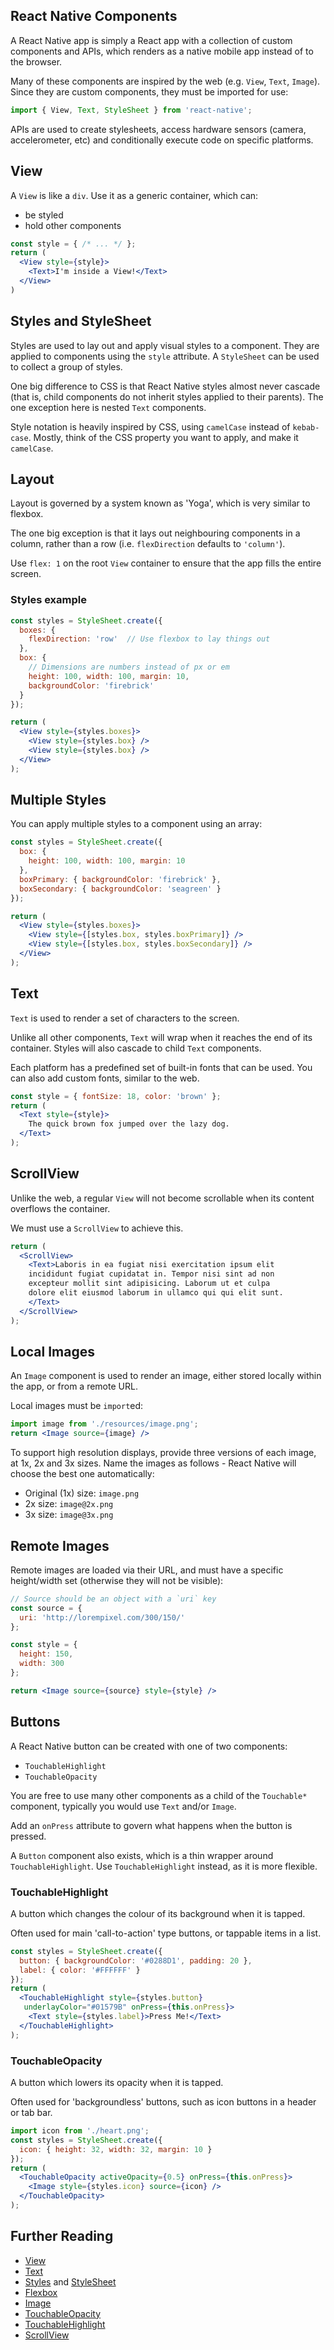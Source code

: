 ## React Native Components

A React Native app is simply a React app with a collection of custom components and APIs, which renders as a native mobile app instead of to the browser.

Many of these components are inspired by the web (e.g. `View`, `Text`, `Image`). Since they are custom components, they must be imported for use:

``` js
import { View, Text, StyleSheet } from 'react-native';
```

APIs are used to create stylesheets, access hardware sensors (camera, accelerometer, etc) and conditionally execute code on specific platforms.

<!-- break -->

## View

A `View` is like a `div`. Use it as a generic container, which can:

- be styled
- hold other components

``` jsx
const style = { /* ... */ };
return (
  <View style={style}>
    <Text>I'm inside a View!</Text>
  </View>
)
```

<!-- break -->

## Styles and StyleSheet

Styles are used to lay out and apply visual styles to a component. They are applied to components using the `style` attribute. A `StyleSheet` can be used to collect a group of styles.

One big difference to CSS is that React Native styles almost never cascade (that is, child components do not inherit styles applied to their parents). The one exception here is nested `Text` components.

Style notation is heavily inspired by CSS, using `camelCase` instead of `kebab-case`. Mostly, think of the CSS property you want to apply, and make it `camelCase`.

<!-- break -->

## Layout

Layout is governed by a system known as 'Yoga', which is very similar to flexbox.

The one big exception is that it lays out neighbouring components in a column, rather than a row (i.e. `flexDirection` defaults to `'column'`).

Use `flex: 1` on the root `View` container to ensure that the app fills the entire screen.

<!-- break -->

### Styles example

``` jsx
const styles = StyleSheet.create({
  boxes: {
    flexDirection: 'row'  // Use flexbox to lay things out
  },
  box: {
    // Dimensions are numbers instead of px or em
    height: 100, width: 100, margin: 10,
    backgroundColor: 'firebrick'
  }
});

return (
  <View style={styles.boxes}>
    <View style={styles.box} />
    <View style={styles.box} />
  </View>
);
```

<!-- break -->

## Multiple Styles

You can apply multiple styles to a component using an array:

``` jsx
const styles = StyleSheet.create({
  box: {
    height: 100, width: 100, margin: 10
  },
  boxPrimary: { backgroundColor: 'firebrick' },
  boxSecondary: { backgroundColor: 'seagreen' }
});

return (
  <View style={styles.boxes}>
    <View style={[styles.box, styles.boxPrimary]} />
    <View style={[styles.box, styles.boxSecondary]} />
  </View>
);
```

<!-- break -->

## Text

`Text` is used to render a set of characters to the screen.

Unlike all other components, `Text` will wrap when it reaches the end of its container. Styles will also cascade to child `Text` components.

Each platform has a predefined set of built-in fonts that can be used. You can also add custom fonts, similar to the web.

``` jsx
const style = { fontSize: 18, color: 'brown' };
return (
  <Text style={style}>
    The quick brown fox jumped over the lazy dog.
  </Text>
);
```

<!-- break -->

## ScrollView

Unlike the web, a regular `View` will not become scrollable when its content overflows the container.

We must use a `ScrollView` to achieve this.

``` jsx
return (
  <ScrollView>
    <Text>Laboris in ea fugiat nisi exercitation ipsum elit
    incididunt fugiat cupidatat in. Tempor nisi sint ad non
    excepteur mollit sint adipisicing. Laborum ut et culpa
    dolore elit eiusmod laborum in ullamco qui qui elit sunt.
    </Text>
  </ScrollView>
);
```

<!-- break -->

## Local Images

An `Image` component is used to render an image, either stored locally within the app, or from a remote URL.

Local images must be `import`ed:

``` jsx
import image from './resources/image.png';
return <Image source={image} />
```

To support high resolution displays, provide three versions of each image, at 1x, 2x and 3x sizes. Name the images as follows - React Native will choose the best one automatically:

- Original (1x) size: `image.png`
- 2x size: `image@2x.png`
- 3x size: `image@3x.png`

<!-- break -->

## Remote Images

Remote images are loaded via their URL, and must have a specific height/width set (otherwise they will not be visible):

``` jsx
// Source should be an object with a `uri` key
const source = {
  uri: 'http://lorempixel.com/300/150/'
};

const style = {
  height: 150,
  width: 300
};

return <Image source={source} style={style} />
```

<!-- break -->

## Buttons

A React Native button can be created with one of two components:

- `TouchableHighlight`
- `TouchableOpacity`

You are free to use many other components as a child of the `Touchable*` component, typically you would use `Text` and/or `Image`.

Add an `onPress` attribute to govern what happens when the button is pressed.

A `Button` component also exists, which is a thin wrapper around `TouchableHighlight`. Use `TouchableHighlight` instead, as it is more flexible.

<!-- break -->

### TouchableHighlight

A button which changes the colour of its background when it is tapped.

Often used for main 'call-to-action' type buttons, or tappable items in a list.

``` jsx
const styles = StyleSheet.create({
  button: { backgroundColor: '#0288D1', padding: 20 },
  label: { color: '#FFFFFF' }
});
return (
  <TouchableHighlight style={styles.button}
   underlayColor="#01579B" onPress={this.onPress}>
    <Text style={styles.label}>Press Me!</Text>
  </TouchableHighlight>
);
```

<!-- break -->

### TouchableOpacity

A button which lowers its opacity when it is tapped.

Often used for 'backgroundless' buttons, such as icon buttons in a header or tab bar.

``` jsx
import icon from './heart.png';
const styles = StyleSheet.create({
  icon: { height: 32, width: 32, margin: 10 }
});
return (
  <TouchableOpacity activeOpacity={0.5} onPress={this.onPress}>
    <Image style={styles.icon} source={icon} />
  </TouchableOpacity>
);
```

<!-- break -->

## Further Reading

- [View](http://www.reactnativeexpress.com/view)
- [Text](https://facebook.github.io/react-native/docs/text.html)
- [Styles](https://facebook.github.io/react-native/docs/style.html) and [StyleSheet](https://facebook.github.io/react-native/docs/stylesheet.html)
- [Flexbox](http://www.reactnativeexpress.com/flexbox)
- [Image](http://www.reactnativeexpress.com/image)
- [TouchableOpacity](https://facebook.github.io/react-native/docs/touchableopacity.html)
- [TouchableHighlight](https://facebook.github.io/react-native/docs/touchablehighlight.html)
- [ScrollView](http://www.reactnativeexpress.com/scrollview)
